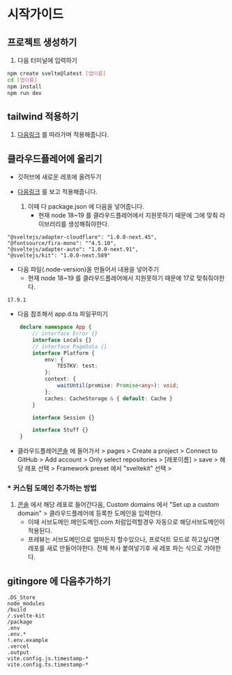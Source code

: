 # 시작가이드 


## 프로젝트 생성하기
1. 다음 터미널에 입력하기
```bash
npm create svelte@latest [앱이름]
cd [앱이름]
npm install
npm run dev
```

## tailwind 적용하기
1. [다음링크](https://tailwindcss.com/docs/guides/sveltekit) 를 따라가며 적용해줍니다.

## 클라우드플레어에 올리기
- 깃허브에 새로운 레포에 올려두기
- [다음링크](https://developers.cloudflare.com/pages/framework-guides/deploy-a-svelte-site/#usage) 를 보고 적용해줍니다. 

   1. 이때 다 package.json 에 다음을 넣어줍니다.
      - 현재 node 18~19 를 클라우드플레어에서 지원못하기 때문에 그에 맞춰 라이브러리를 생성해줘야한다.
```
"@sveltejs/adapter-cloudflare": "1.0.0-next.45",
"@fontsource/fira-mono": "^4.5.10",
"@sveltejs/adapter-auto": "1.0.0-next.91",
"@sveltejs/kit": "1.0.0-next.589"
```

- 다음 파일(.node-version)을 만들어서 내용을 넣어주기
   - 현재 node 18~19 를 클라우드플레어에서 지원못하기 때문에 17로 맞춰줘야한다.
```text
17.9.1
```

- 다음 참조해서 app.d.ts 파일꾸미기
```ts
	declare namespace App {
		// interface Error {}
		interface Locals {}
		// interface PageData {}
		interface Platform {
			env: {
				TESTKV: test;
			};
			context: {
				waitUntil(promise: Promise<any>): void;
			};
			caches: CacheStorage & { default: Cache }
		}

		interface Session {}

		interface Stuff {}
	}
```

- 클라우드플레어[콘솔](https://dash.cloudflare.com/362e0c97b9227574746837c064f4d3a5/pages) 에 들어가서 > pages > Create a project > Connect to GitHub > Add account > Only select repositories > [레포이름] > save > 해당 레포 선택 > Framework preset 에서 "sveltekit" 선택 > 


### * 커스텀 도메인 추가하는 방법
1. [콘솔](https://dash.cloudflare.com/362e0c97b9227574746837c064f4d3a5/pages) 에서 해당 레포로 들어간다음, Custom domains 에서 "Set up a custom domain" > 클라우드플레어에 등록한 도메인을 입력한다.
   * 이때 서브도메인.메인도메인.com 처럼입력할경우 자동으로 해당서브도메인이 적용된다.
   * 프레뷰는 서브도메인으로 얼마든지 할수있으나, 프로덕트 모드로 하고싶다면 레포를 새로 만들어야한다. 전체 복사 붙여넣기후 새 레포 파는 식으로 가야한다.


## gitingore 에 다음추가하기
```text
.DS_Store
node_modules
/build
/.svelte-kit
/package
.env
.env.*
!.env.example
.vercel
.output
vite.config.js.timestamp-*
vite.config.ts.timestamp-*
```
